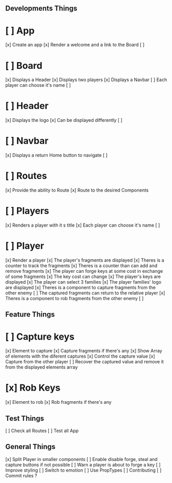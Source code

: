 ## Developments Things

# [ ] App
  [x] Create an app
  [x] Render a welcome and a link to the Board
  [ ]
# [ ] Board
  [x] Displays a Header
  [x] Displays two players
  [x] Displays a Navbar
  [ ] Each player can choose it's name
  [ ] 
# [ ] Header
  [x] Displays the logo
  [x] Can be displayed differently
  [ ] 
# [ ] Navbar
  [x] Displays a return Home button to navigate
  [ ]
# [ ] Routes
  [x] Provide the ability to Route
  [x] Route to the desired Components
# [ ] Players
  [x] Renders a player with it s title
  [x] Each player can choose it's name
  [ ]
# [ ] Player
  [x] Render a player 
  [x] The player's fragments are displayed
  [x] Theres is  a counter to track the fragments
  [x] Theres is  a counter than can add and remove fragments
  [x] The player can forge keys at some cost in exchange of some fragments
  [x] The key cost can change
  [x] The player's keys are displayed 
  [x] The player can select 3 families
  [x] The player families' logo are displayed
  [x] Theres is a component to capture fragments from the other enemy
  [ ] The captured fragments can return to the relative player
  [x] Theres is a component to rob fragments from the other enemy
  [ ]

## Feature Things

# [ ] Capture keys
  [x] Element to capture
  [x] Capture fragments if there's any
  [x] Show Array of elements with the diferent captures 
  [x] Control the capture value 
  [x] Capture from the other player
  [ ] Recover the captured value and remove it from the displayed elements array
# [x] Rob Keys
  [x] Element to rob
  [x] Rob fragments if there's any


## Test Things

[ ] Check all Routes
[ ] Test all App

## General Things

[x] Split Player in smaller components
[ ] Enable disable forge, steal and capture buttons if not possible
[ ] Warn a player is about to forge a key
[ ] Improve styling
[ ] Switch to emotion
[ ] Use PropTypes
[ ] Contributing
[ ] Commit rules ?
